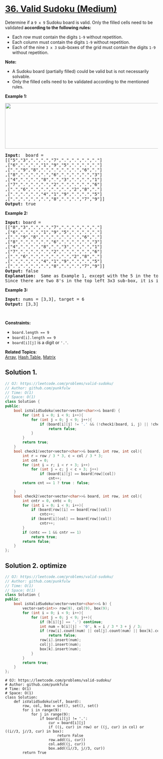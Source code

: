 # [36. Valid Sudoku (Medium)](https://leetcode.com/problems/valid-sudoku/)

<p>Determine if a <code>9 x 9</code> Sudoku board is valid. Only the filled cells need to be validated <b>according to the following rules:</b></p>

<ul>
  <li>Each row must contain the digits <code>1-9</code> without repetition.</li>
  <li>Each column must contain the digits <code>1-9</code> without repetition.</li>
  <li>Each of the nine <code>3 x 3</code> sub-boxes of the grid must contain the digits <code>1-9</code> without repetition.</li>
</ul>

<p><b>Note:</b></p>

<ul>
  <li>A Sudoku board (partially filled) could be valid but is not necessarily solvable.</li>
  <li>Only the filled cells need to be validated according to the mentioned rules.</li>
</ul>

<p><strong>Example 1:</strong></p>
<img alt="" src="https://upload.wikimedia.org/wikipedia/commons/thumb/f/ff/Sudoku-by-L2G-20050714.svg/250px-Sudoku-by-L2G-20050714.svg.png" style="width: 600px; height: 150px;">
<pre>
<strong>Input:</strong>  board = 
[["5","3",".",".","7",".",".",".","."]
,["6",".",".","1","9","5",".",".","."]
,[".","9","8",".",".",".",".","6","."]
,["8",".",".",".","6",".",".",".","3"]
,["4",".",".","8",".","3",".",".","1"]
,["7",".",".",".","2",".",".",".","6"]
,[".","6",".",".",".",".","2","8","."]
,[".",".",".","4","1","9",".",".","5"]
,[".",".",".",".","8",".",".","7","9"]]
<strong>Output:</strong> true
</pre>

<p><strong>Example 2:</strong></p>
<pre>
<strong>Input:</strong> board = 
[["8","3",".",".","7",".",".",".","."]
,["6",".",".","1","9","5",".",".","."]
,[".","9","8",".",".",".",".","6","."]
,["8",".",".",".","6",".",".",".","3"]
,["4",".",".","8",".","3",".",".","1"]
,["7",".",".",".","2",".",".",".","6"]
,[".","6",".",".",".",".","2","8","."]
,[".",".",".","4","1","9",".",".","5"]
,[".",".",".",".","8",".",".","7","9"]]
<strong>Output:</strong> false
<strong>Explanation:</strong>  Same as Example 1, except with the 5 in the top left corner being modified to 8.
Since there are two 8's in the top left 3x3 sub-box, it is invalid.
</pre>


<p><strong>Example 3:</strong></p>
<pre>
<strong>Input:</strong> nums = [3,3], target = 6
<strong>Output:</strong> [3,3]
</pre>



<p>&nbsp;</p>
<p><strong>Constraints:</strong></p>

<ul>
  <li><code>board.length == 9</code></li>
  <li><code>board[i].length == 9</code></li>
  <li><code>board[i][j]</code> is a digit or <code>'.'</code>.</li>
</ul>

**Related Topics**:  
[Array](https://leetcode.com/tag/array/), [Hash Table](https://leetcode.com/tag/hash-table/), [Matrix](https://leetcode.com/tag/matrix/)


## Solution 1.

```cpp
// OJ: https://leetcode.com/problems/valid-sudoku/
// Author: github.com/punkfulw
// Time: O(1)
// Space: O(1)
class Solution {
public:
    bool isValidSudoku(vector<vector<char>>& board) {
        for (int i = 0; i < 9; i++){
            for (int j = 0; j < 9; j++){
                if (board[i][j] != '.' && (!check1(board, i, j) || !check2(board, i, j)))
                    return false;
            }
        }
        return true;
    }
    bool check1(vector<vector<char>>& board, int row, int col){
        int r = row / 3 * 3, c = col / 3 * 3;
        int cnt = 0;
        for (int i = r; i < r + 3; i++)
            for (int j = c; j < c + 3; j++)
                if (board[i][j] == board[row][col])
                    cnt++;
        return cnt == 1 ? true : false;

    }
    bool check2(vector<vector<char>>& board, int row, int col){
        int cntr = 0, cntc = 0;
        for (int i = 0; i < 9; i++){
            if (board[row][i] == board[row][col])
                cntc++;
            if (board[i][col] == board[row][col])
                cntr++;
        }
        if (cntc == 1 && cntr == 1)
            return true;
        return false;
    }
};
```

## Solution 2. optimize

```cpp
// OJ: https://leetcode.com/problems/valid-sudoku/
// Author: github.com/punkfulw
// Time: O(1)
// Space: O(1)
class Solution {
public:
    bool isValidSudoku(vector<vector<char>>& b) {
        vector<set<int>> row(9), col(9), box(9);
        for (int i = 0; i < 9; i++){
            for (int j = 0; j < 9; j++){
                if (b[i][j] == '.') continue;
                int num = b[i][j] - '0', k = i / 3 * 3 + j / 3;
                if (row[i].count(num) || col[j].count(num) || box[k].count(num))
                    return false;
                row[i].insert(num);
                col[j].insert(num);
                box[k].insert(num);
            }
        }
        return true;
    }
};
```

```python3
# OJ: https://leetcode.com/problems/valid-sudoku/
# Author: github.com/punkfulw
# Time: O(1)
# Space: O(1)
class Solution:
    def isValidSudoku(self, board):
        row, col, box = set(), set(), set()
        for i in range(9):
            for j in range(9):
                if board[i][j] != '.':
                    cur = board[i][j]
                    if ((i, cur) in row) or ((j, cur) in col) or ((i//3, j//3, cur) in box):
                        return False
                    row.add((i, cur))
                    col.add((j, cur))
                    box.add((i//3, j//3, cur))
        return True
```
